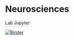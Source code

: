# Neurosciences
Lab Jupyter

[![Binder](https://mybinder.org/badge_logo.svg)](https://mybinder.org/v2/gh/HectorSainvet/Neurosciences/master?title=Claustrum_Project_H_Local_Circuit_Claustrum_II.ipynb)

